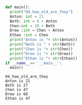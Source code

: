 ```python
def main():
  print("04_how_old_are_they")
  Anton: int = 21
  Beth: int = 6 + Anton
  Chen:int = 20 + Beth
  Drew :int = Chen + Anton
  Ethan :int = Chen
  print("Anton is "+ str(Anton))
  print("Beth is " + str(Beth))
  print("Chen is "+ str(Chen))
  print("Drew is "+ str(Drew))
  print("Ethan is "+ str(Ethan))
if __name__== '__main__':
  main()

```

    04_how_old_are_they
    Anton is 21
    Beth is 27
    Chen is 47
    Drew is 68
    Ethan is 47
    
